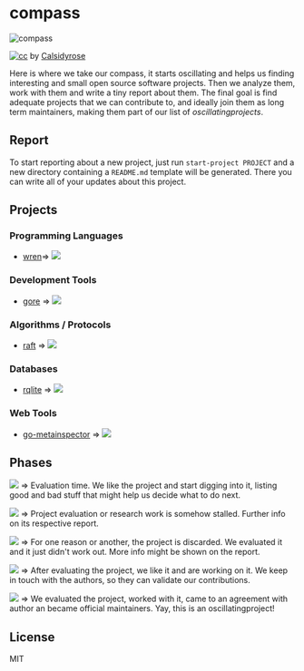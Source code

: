 compass
=======

![compass](https://farm5.static.flickr.com/4102/4925267732_8b4a2cf887.jpg)

[![cc](http://i.creativecommons.org/l/by/2.0/80x15.png)](http://creativecommons.org/licenses/by/2.0/)
by [Calsidyrose](https://www.flickr.com/photos/calsidyrose/4925267732/)

Here is where we take our compass, it starts oscillating and helps us finding
interesting and small open source software projects. Then we analyze them, work
with them and write a tiny report about them. The final goal is find adequate
projects that we can contribute to, and ideally join them as long term maintainers,
making them part of our list of *oscillatingprojects*.

Report
------

To start reporting about a new project, just run `start-project PROJECT` and
a new directory containing a `README.md` template will be generated. There you
can write all of your updates about this project.

Projects
--------

### Programming Languages
- [wren](https://github.com/oscillatingworks/compass/blob/master/wren)⇒
  ![](https://img.shields.io/badge/oscillating-works-lightgrey.svg?style=flat)

### Development Tools
- [gore](https://github.com/oscillatingworks/compass/blob/master/gore) ⇒
  ![](https://img.shields.io/badge/oscillating-works-lightgrey.svg?style=flat)

### Algorithms / Protocols
- [raft](https://github.com/oscillatingworks/compass/blob/master/raft) ⇒
  ![](https://img.shields.io/badge/oscillating-works-red.svg?style=flat)

### Databases
- [rqlite](https://github.com/oscillatingworks/compass/blob/master/rqlite) ⇒
  ![](https://img.shields.io/badge/oscillating-works-green.svg?style=flat)

### Web Tools
- [go-metainspector](https://github.com/oscillatingworks/compass/blob/master/go-metainspector) ⇒
  ![](https://img.shields.io/badge/oscillating-works-green.svg?style=flat)

Phases
------

![](https://img.shields.io/badge/oscillating-works-blue.svg?style=flat) ⇒
Evaluation time. We like the project and start digging into it, listing good and
bad stuff that might help us decide what to do next. 

![](https://img.shields.io/badge/oscillating-works-lightgrey.svg?style=flat) ⇒
Project evaluation or research work is somehow stalled. Further info on its
respective report.

![](https://img.shields.io/badge/oscillating-works-red.svg?style=flat) ⇒
For one reason or another, the project is discarded. We evaluated it and it just didn't work out. More info might be shown on the report.

![](https://img.shields.io/badge/oscillating-works-green.svg?style=flat) ⇒
After evaluating the project, we like it and are working on it. We keep in touch
with the authors, so they can validate our contributions. 

![](https://img.shields.io/badge/oscillating-works-brightgreen.svg?style=flat) ⇒
We evaluated the project, worked with it, came to an agreement with author an
became official maintainers. Yay, this is an oscillatingproject!

License
-------

MIT